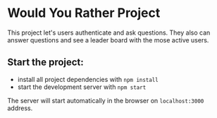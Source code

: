 # Would You Rather Project

This project let's users authenticate and ask questions. They also can answer questions and see a leader board with the mose active users.

## Start the project:

- install all project dependencies with `npm install`
- start the development server with `npm start`

The server will start automatically in the browser on `localhost:3000` address.
